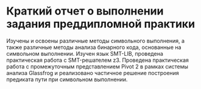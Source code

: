 # Краткий отчет о выполнении задания преддипломной практики
Изучены и освоены различные методы символьного выполнения,
а также различные методы анализа
бинарного кода, основанные на символьном выполнении.
Изучен язык SMT-LIB, проведена практическая работа с SMT-решателем z3.
Проведена практическая работа с промежуточным представлением Pivot 2
в рамках системы анализа Glassfrog и реализовано частичное
решение построения предиката пути при символьном выполнении.
